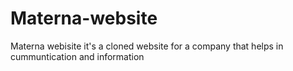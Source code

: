# Materna-website
Materna webisite it's a cloned website for a company that helps in cummuntication and information
